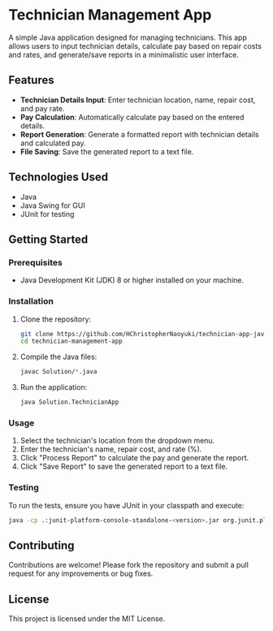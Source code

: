 # Technician Management App

A simple Java application designed for managing technicians. This app allows users to input technician details, calculate pay based on repair costs and rates, and generate/save reports in a minimalistic user interface.

## Features

- **Technician Details Input**: Enter technician location, name, repair cost, and pay rate.
- **Pay Calculation**: Automatically calculate pay based on the entered details.
- **Report Generation**: Generate a formatted report with technician details and calculated pay.
- **File Saving**: Save the generated report to a text file.

## Technologies Used

- Java
- Java Swing for GUI
- JUnit for testing

## Getting Started

### Prerequisites

- Java Development Kit (JDK) 8 or higher installed on your machine.

### Installation

1. Clone the repository:

   ```bash
   git clone https://github.com/HChristopherNaoyuki/technician-app-java.git
   cd technician-management-app
   ```

2. Compile the Java files:

   ```bash
   javac Solution/*.java
   ```

3. Run the application:

   ```bash
   java Solution.TechnicianApp
   ```

### Usage

1. Select the technician's location from the dropdown menu.
2. Enter the technician's name, repair cost, and rate (%).
3. Click "Process Report" to calculate the pay and generate the report.
4. Click "Save Report" to save the generated report to a text file.

### Testing

To run the tests, ensure you have JUnit in your classpath and execute:

```bash
java -cp .:junit-platform-console-standalone-<version>.jar org.junit.platform.console.ConsoleLauncher
```

## Contributing

Contributions are welcome! Please fork the repository and submit a pull request for any improvements or bug fixes.

## License

This project is licensed under the MIT License.
